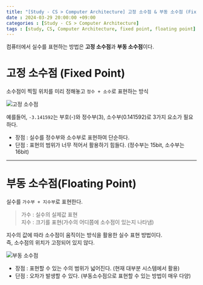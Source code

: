 ```yaml
---
title: "[Study - CS > Computer Architecture] 고정 소수점 & 부동 소수점 (Fixed Point & Floating Point)"
date : 2024-03-29 20:00:00 +09:00
categories : [Study - CS > Computer Architecture]
tags : [study, CS, Computer Architecture, fixed point, floating point]
---
```


컴퓨터에서 실수를 표현하는 방법은 **고정 소수점**과 **부동 소수점**이다.

# 고정 소수점 (Fixed Point)
소수점이 찍힐 위치를 미리 정해놓고 `정수 + 소수`로 표현하는 방식

![고정 소수점](https://drive.google.com/thumbnail?id=1QLpWxEhzrnsS64QQvj4OA3EyNtnvvCJp&sz=w500)

예를들어, `-3.141592`는 부호(-)와 정수부(3), 소수부(0.141592)로 3가지 요소가 필요하다.

* 장점 : 실수를 정수부와 소수부로 표현하여 단순하다.
* 단점 : 표현의 범위가 너무 적어서 활용하기 힘들다. (정수부는 15bit, 소수부는 16bit)

---

# 부동 소수점(Floating Point)
실수를 `가수부 + 지수부`로 표현한다.
> 가수 : 실수의 실제값 표현   
> 지수 : 크기를 표현(가수의 어디쯤에 소수점이 있는지 나타냄)

지수의 값에 따라 소수점이 움직이는 방식을 활용한 실수 표현 방법이다.   
즉, 소수점의 위치가 고정되어 있지 않다.

![부동 소수점](https://drive.google.com/thumbnail?id=1m5Je4Zg8LjwhqrIB9Of3q2LwjoZd80we&sz=w500)

* 장점 : 표현할 수 있는 수의 범위가 넓어진다. (현재 대부분 시스템에서 활용)
* 단점 : 오차가 발생할 수 있다. (부동소수점으로 표현할 수 있는 방법이 매우 다양)
